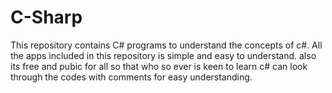 # C-Sharp
This repository contains C# programs to understand the concepts of c#. All the apps included in this repository is simple and easy to understand. also its free and pubic for all so that who so ever is keen to learn c# can look through the codes with comments for easy understanding.
